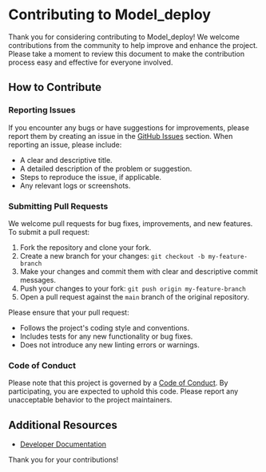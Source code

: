 # Contributing to Model_deploy

Thank you for considering contributing to Model_deploy! We welcome contributions from the community to help improve and enhance the project. Please take a moment to review this document to make the contribution process easy and effective for everyone involved.

## How to Contribute

### Reporting Issues

If you encounter any bugs or have suggestions for improvements, please report them by creating an issue in the [GitHub Issues](https://github.com/223MapAction/Model_deploy/issues) section. When reporting an issue, please include:

-   A clear and descriptive title.
-   A detailed description of the problem or suggestion.
-   Steps to reproduce the issue, if applicable.
-   Any relevant logs or screenshots.

### Submitting Pull Requests

We welcome pull requests for bug fixes, improvements, and new features. To submit a pull request:

1. Fork the repository and clone your fork.
2. Create a new branch for your changes: `git checkout -b my-feature-branch`
3. Make your changes and commit them with clear and descriptive commit messages.
4. Push your changes to your fork: `git push origin my-feature-branch`
5. Open a pull request against the `main` branch of the original repository.

Please ensure that your pull request:

-   Follows the project's coding style and conventions.
-   Includes tests for any new functionality or bug fixes.
-   Does not introduce any new linting errors or warnings.

### Code of Conduct

Please note that this project is governed by a [Code of Conduct](https://github.com/223MapAction/.github/blob/main/CODE_OF_CONDUCT.md). By participating, you are expected to uphold this code. Please report any unacceptable behavior to the project maintainers.

## Additional Resources

-   [Developer Documentation](https://223mapaction.github.io/Model_deploy/)

Thank you for your contributions!
